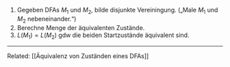 1. Gegeben DFAs $M_1$ und $M_2$, bilde disjunkte Vereiningung. („Male $M_1$ und $M_2$ nebeneinander.“)
2. Berechne Menge der äquivalenten Zustände.
3. $L\left(M_1\right)=L\left(M_2\right)$ gdw die beiden Startzustände äquivalent sind.


____
Related: [[Äquivalenz von Zuständen eines DFAs]]